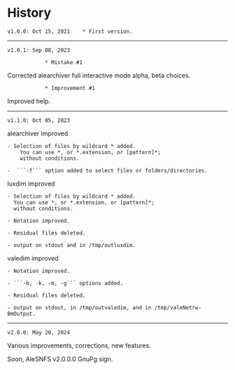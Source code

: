 # History

	v1.0.0: Oct 15, 2021	* First version.

_______________

	v1.0.1: Sep 08, 2023	

				* Mistake #1	
Corrected alearchiver full interactive mode alpha, beta choices.

				* Improvement #1
Improved help.

_______________

	v1.1.0: Oct 05, 2023	

alearchiver improved

	- Selection of files by wildcard * added.
		You can use *, or *.extension, or [pattern]*;
		without conditions.

	-  ```-f``` option added to select files or folders/directories.


luxdim improved

	- Selection of files by wildcard * added.
	  You can use *, or *.extension, or [pattern]*;
	  without conditions.

	- Notation improved.

	- Residual files deleted.

	- output on stdout and in /tmp/outluxdim.


valedim improved

	- Notation improved.

	- ```-b, -k, -m, -g``` options added.

	- Residual files deleted.

	- output on stdout, in /tmp/outvaledim, and in /tmp/valeNetrw-BmOutput.

_______________

	v2.0.0: May 20, 2024	

Various improvements, corrections, new features.

Soon, AleSNFS v2.0.0.0 GnuPg sign.

